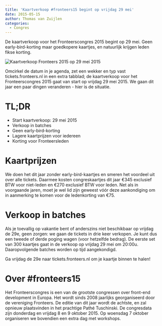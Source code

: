 ```yaml
---
title: 'Kaartverkoop #fronteers15 begint op vrijdag 29 mei'
date: 2015-05-15
author: Thomas van Zuijlen
categories:
  - Congres
---
```


De kaartverkoop voor het Fronteerscongres 2015 begint op 29 mei. Geen early-bird-korting maar goedkopere kaartjes, en natuurlijk krijgen leden fikse korting.

![Kaartverkoop Fronteers 2015 op 29 mei 2015](/_img/congres/2015/fronteers15-ticket-sales-announcement-image-nl-2.jpg)

Omcirkel de datum in je agenda, zet een wekker en typ vast tickets.fronteers.nl in een extra tabblad; de kaartverkoop voor het Fronteerscongres 2015 gaat van start op vrijdag 29 mei 2015. We gaan dit jaar een paar dingen veranderen - hier is de situatie.

# TL;DR

- Start kaartverkoop: 29 mei 2015
- Verkoop in batches
- Geen early-bird-korting
- Lagere kaartprijzen voor iedereen
- Korting voor Fronteersleden

# Kaartprijzen

We doen het dit jaar zonder early-bird-kaartjes en smeren het voordeel uit over alle tickets. Daarmee kosten congreskaartjes dit jaar €345 exclusief BTW voor niet-leden en €270 exclusief BTW voor leden. Net als in voorgaande jaren, moet je wel lid zijn geweest vóór deze aankondiging om in aanmerking te komen voor de ledenkorting van €75.

# Verkoop in batches

Als je toevallig op vakantie bent of anderszins niet beschikbaar op vrijdag de 29e, geen zorgen: we gaan de tickets in drie keer verkopen. Je kunt dus een tweede of derde poging wagen (voor hetzelfde bedrag). De eerste set van 300 kaartjes gaat in de verkoop op vrijdag 29 mei om 20:00u. Daaropvolgende batches worden op tijd aangekondigd.

Ga vrijdag de 29e naar tickets.fronteers.nl om je kaartje binnen te halen!

# Over #fronteers15

Het Fronteerscongres is een van de grootste congressen over front-end development in Europa. Het wordt sinds 2008 jaarlijks georganiseerd door de vereniging Fronteers. De editie van dit jaar wordt de achtste, en zal opnieuw plaatsvinden in het prachtige Pathé Tuschinski. De congresdata zijn donderdag en vrijdag 8 en 9 oktober 2015. Op woensdag 7 oktober organiseren we bovendien een extra dag met workshops.
